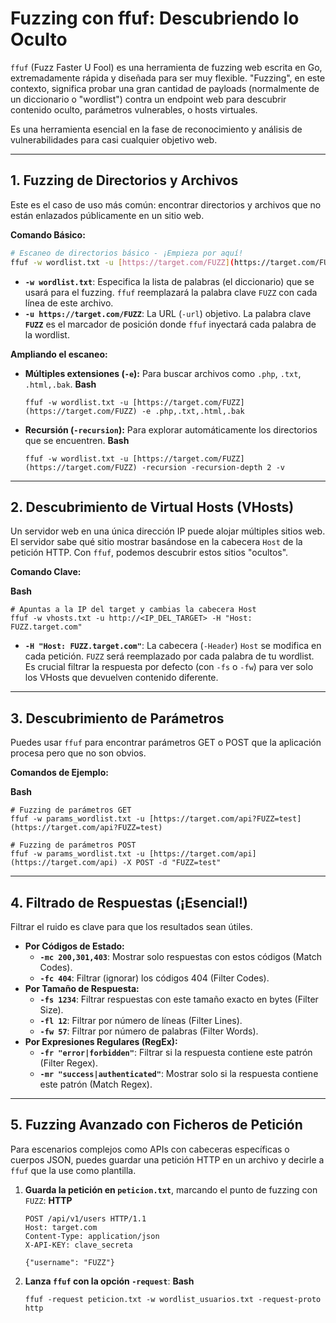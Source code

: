 # Fuzzing con ffuf: Descubriendo lo Oculto

`ffuf` (Fuzz Faster U Fool) es una herramienta de fuzzing web escrita en Go, extremadamente rápida y diseñada para ser muy flexible. "Fuzzing", en este contexto, significa probar una gran cantidad de payloads (normalmente de un diccionario o "wordlist") contra un endpoint web para descubrir contenido oculto, parámetros vulnerables, o hosts virtuales.

Es una herramienta esencial en la fase de reconocimiento y análisis de vulnerabilidades para casi cualquier objetivo web.

---

## 1. Fuzzing de Directorios y Archivos

Este es el caso de uso más común: encontrar directorios y archivos que no están enlazados públicamente en un sitio web.

**Comando Básico:**

```bash
# Escaneo de directorios básico - ¡Empieza por aquí!
ffuf -w wordlist.txt -u [https://target.com/FUZZ](https://target.com/FUZZ)
```

* **`-w wordlist.txt`**: Especifica la lista de palabras (el diccionario) que se usará para el fuzzing. `ffuf` reemplazará la palabra clave `FUZZ` con cada línea de este archivo.
* **`-u https://target.com/FUZZ`**: La URL (`-url`) objetivo. La palabra clave **`FUZZ`** es el marcador de posición donde `ffuf` inyectará cada palabra de la wordlist.

**Ampliando el escaneo:**

* **Múltiples extensiones (`-e`):** Para buscar archivos como `.php`, `.txt`, `.html,.bak`. **Bash**

  ```
  ffuf -w wordlist.txt -u [https://target.com/FUZZ](https://target.com/FUZZ) -e .php,.txt,.html,.bak
  ```
* **Recursión (`-recursion`):** Para explorar automáticamente los directorios que se encuentren. **Bash**

  ```
  ffuf -w wordlist.txt -u [https://target.com/FUZZ](https://target.com/FUZZ) -recursion -recursion-depth 2 -v
  ```

---

## 2. Descubrimiento de Virtual Hosts (VHosts)

Un servidor web en una única dirección IP puede alojar múltiples sitios web. El servidor sabe qué sitio mostrar basándose en la cabecera `Host` de la petición HTTP. Con `ffuf`, podemos descubrir estos sitios "ocultos".

**Comando Clave:**

**Bash**

```
# Apuntas a la IP del target y cambias la cabecera Host
ffuf -w vhosts.txt -u http://<IP_DEL_TARGET> -H "Host: FUZZ.target.com"
```

* **`-H "Host: FUZZ.target.com"`**: La cabecera (`-Header`) `Host` se modifica en cada petición. `FUZZ` será reemplazado por cada palabra de tu wordlist. Es crucial filtrar la respuesta por defecto (con `-fs` o `-fw`) para ver solo los VHosts que devuelven contenido diferente.

---

## 3. Descubrimiento de Parámetros

Puedes usar `ffuf` para encontrar parámetros GET o POST que la aplicación procesa pero que no son obvios.

**Comandos de Ejemplo:**

**Bash**

```
# Fuzzing de parámetros GET
ffuf -w params_wordlist.txt -u [https://target.com/api?FUZZ=test](https://target.com/api?FUZZ=test)

# Fuzzing de parámetros POST
ffuf -w params_wordlist.txt -u [https://target.com/api](https://target.com/api) -X POST -d "FUZZ=test"
```

---

## 4. Filtrado de Respuestas (¡Esencial!)

Filtrar el ruido es clave para que los resultados sean útiles.

* **Por Códigos de Estado:**
  * **`-mc 200,301,403`**: Mostrar solo respuestas con estos códigos (Match Codes).
  * **`-fc 404`**: Filtrar (ignorar) los códigos 404 (Filter Codes).
* **Por Tamaño de Respuesta:**
  * **`-fs 1234`**: Filtrar respuestas con este tamaño exacto en bytes (Filter Size).
  * **`-fl 12`**: Filtrar por número de líneas (Filter Lines).
  * **`-fw 57`**: Filtrar por número de palabras (Filter Words).
* **Por Expresiones Regulares (RegEx):**
  * **`-fr "error|forbidden"`**: Filtrar si la respuesta contiene este patrón (Filter Regex).
  * **`-mr "success|authenticated"`**: Mostrar solo si la respuesta contiene este patrón (Match Regex).

---

## 5. Fuzzing Avanzado con Ficheros de Petición

Para escenarios complejos como APIs con cabeceras específicas o cuerpos JSON, puedes guardar una petición HTTP en un archivo y decirle a `ffuf` que la use como plantilla.

1. **Guarda la petición en `peticion.txt`**, marcando el punto de fuzzing con `FUZZ`: **HTTP**

   ```
   POST /api/v1/users HTTP/1.1
   Host: target.com
   Content-Type: application/json
   X-API-KEY: clave_secreta

   {"username": "FUZZ"}
   ```
2. **Lanza `ffuf` con la opción `-request`**: **Bash**

   ```
   ffuf -request peticion.txt -w wordlist_usuarios.txt -request-proto http
   ```
